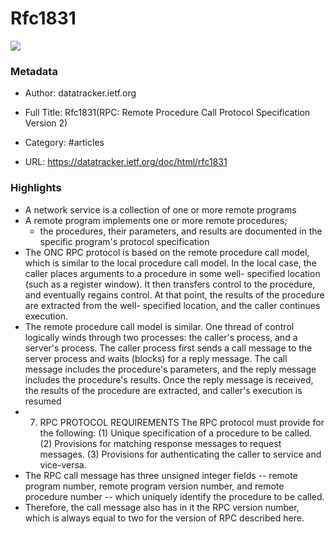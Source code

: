 # Rfc1831

![](https://readwise-assets.s3.amazonaws.com/static/images/article0.00998d930354.png)

### Metadata

- Author: datatracker.ietf.org
- Full Title: Rfc1831(RPC: Remote Procedure Call Protocol Specification Version 2)
- Category: #articles

- URL: https://datatracker.ietf.org/doc/html/rfc1831

### Highlights

- A network service is a collection of one or more remote programs
- A remote program implements one or more remote procedures;
  - the procedures, their parameters, and results are documented in the specific program's protocol specification
- The ONC RPC protocol is based on the remote procedure call model,
  which is similar to the local procedure call model. In the local
  case, the caller places arguments to a procedure in some well-
  specified location (such as a register window). It then transfers
  control to the procedure, and eventually regains control. At that
  point, the results of the procedure are extracted from the well-
  specified location, and the caller continues execution.
- The remote procedure call model is similar. One thread of control
  logically winds through two processes: the caller's process, and a
  server's process. The caller process first sends a call message to
  the server process and waits (blocks) for a reply message. The call
  message includes the procedure's parameters, and the reply message
  includes the procedure's results. Once the reply message is
  received, the results of the procedure are extracted, and caller's
  execution is resumed
- 7. RPC PROTOCOL REQUIREMENTS
  The RPC protocol must provide for the following:
  (1) Unique specification of a procedure to be called.
  (2) Provisions for matching response messages to request messages.
  (3) Provisions for authenticating the caller to service and
  vice-versa.
- The RPC call message has three unsigned integer fields -- remote
  program number, remote program version number, and remote procedure
  number -- which uniquely identify the procedure to be called.
- Therefore, the
  call message also has in it the RPC version number, which is always
  equal to two for the version of RPC described here.
